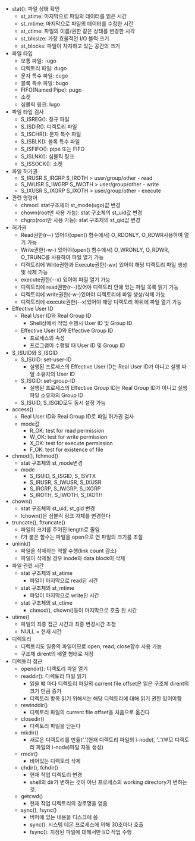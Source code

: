 - stat(): 파일 상태 확인
  - st_atime: 마지막으로 파일의 데이터를 읽은 시간
  - st_mtime: 마지막으로 파일의 데이터를 수정한 시간
  - st_ctime: 파일의 이름/권한 같은 상태를 변경한 시각
  - st_blksize: 가장 효율적인 I/O 블럭 크기
  - st_blocks: 파일이 차지하고 있는 공간의 크기
- 파일 타입
  - 보통 파일: -ugo
  - 디렉토리 파일: dugo
  - 문자 특수 파일: cugo
  - 블록 특수 파일: bugo
  - FIFO(Named Pipe): pugo
  - 소켓
  - 심볼릭 링크: lugo
- 파일 타입 검사
  - S_ISREG(): 정규 파일
  - S_ISDIR(): 디렉토리 파일
  - S_ISCHR(): 문자 특수 파일
  - S_ISBLK(): 블록 특수 파일
  - S_ISFIFO(): pipe 또는 FIFO
  - S_ISLNK(): 심볼릭 링크
  - S_ISSOCK(): 소켓
- 파일 허가권
  - S_IRUSR S_IRGRP S_IROTH > user/group/other - read
  - S_IWUSR S_IWGRP S_IWOTH > user/group/other - write
  - S_IXUSR S_IXGRP S_IXOTH > user/group/other - execute
- 관련 명령어
  - chmod: stat구조체의 st_mode(ugo)값 변경
  - chown(root만 사용 가능): stat 구조체의 st_uid값 변경
  - chgrp(root만 사용 가능): stat 구조체의 st_gid값 변경
- 허가권
  - Read권한(r--) 있어야(open() 함수에서) O_RDONLY, O_RDWR사용하여 열기 가능
  - Write권한(-w-) 있어야(open() 함수에서) O_WRONLY, O_RDWR, O_TRUNC를 사용하여 파일 열기 가능
  - 디렉토리에 Write권한과 Execute권한(-wx) 있어야 해당 디렉토리 파일 생성 및 삭제 가능
  - execute권한(--x) 있어야 파일 열기 가능
  - 디렉토리에 read권한(r--)있어야 디렉토리 안에 있는 파일 목록 읽기 가능
  - 디렉토리에 write권한(-w-)있어야 디렉토리에 파일 생성/삭제 가능
  - 디렉토리에 execute권한(--x)있어야 해당 디렉토리 하위에 파일 열기 가능
- Effective User ID
  - Real User ID와 Real Group ID
    - Shell상에서 작업 수행시 User ID 및 Group ID
  - Effective User ID와 Effective Group ID
    - 프로세스의 속성
    - 프로그램이 수행될 때 User ID 및 Group ID
- S_ISUID와 S_ISGID
  - S_ISUID: set-user-ID
    - 실행된 프로세스의 Effective User ID는 Real User ID가 아니고 실행 파일 소유자의 User ID
  - S_ISGID: set-group-ID
    - 실행된 프로세스의 Effective Group ID는 Real Group ID가 아니고 실행 파일 소유자의 Group ID
  - S_ISUID, S_ISGID모두 동시 설정 가능
- access()
  - Real User ID와 Real Group ID로 파일 허가권 검사
  - mode값
    - R_OK: test for read permission
    - W_OK: test for write permission
    - X_OK: test for execute permission
    - F_OK: test for existence of file
- chmod(), fchmod()
  - stat 구조체의 st_mode변경
  - mode
    - S_ISUID, S_ISGID, S_ISVTX
    - S_IRUSR, S_IWUSR, S_IXUSR
    - S_IRGRP, S_IWGRP, S_IXGRP
    - S_IROTH, S_IWOTH, S_IXOTH
- chown()
  - stat 구조체의 st_uid, st_gid 변경
  - lchown()은 심볼릭 링크 자체를 변경한다
- truncate(), ftruncate()
  - 파일의 크기를 주어진 length로 줄임
  - f가 붙은 함수는 파일을 open으로 연 파일의 크기를 조절
- unlink()
  - 파일을 삭제하는 역할 수행(link count 감소)
  - 파일이 삭제될 경우 inode와 data block이 삭제
- 파일 관련 시간
  - stat 구조체의 st_atime
    - 파일이 마지막으로 read된 시간
  - stat 구조체의 st_mtime
    - 파일이 마지막으로 write된 시간
  - stat 구조체의 st_ctime
    - chmod(), chown()등이 마지막으로 호출 된 시간
- utime()
  - 파일의 최종 접근 시간과 최종 변경시간 조정
  - NULL = 현재 시간
- 디렉토리
  - 디렉토리도 일종의 파일이므로 open, read, close함수 사용 가능
  - 구조체 dirent의 배열 형태로 저장
- 디렉토리 접근
  - opendir(): 디렉토리 파일 열기
  - readdir(): 디렉토리 파일 읽기
    - 읽을 떄 마다 디렉토리 파일의 current file offset은 읽은 구조체 dirent의 크기 만큼 증가
    - 디렉토리 항목 읽기 위해서는 해당 디렉토리에 대해 읽기 권한 있어야함
  - rewinddir()
    - 디렉토리 파일의 current file offset을 처음으로 옮긴다
  - closedir()
    - 디렉토리 파일을 닫는다
  - mkdir()
    - 새로운 디렉토리를 만듦('.'(현재 디렉토리 파일의 i-node), '..'(부모 디렉토리 파일의 i-node)파일 자동 생성)
  - rmdir()
    - 비어있는 디렉토리 삭제
  - chdir(), fchdir()
    - 현재 작업 디렉토리 변경
    - shell의 dir가 변하는 것이 아닌 프로세스의 working directory가 변하는것.
  - getcwd()
    - 현재 작업 디렉토리의 경로명을 얻음
  - sync(), fsync()
    - 버퍼에 있는 내용을 디스크에 씀
    - sync(): 시스템 데몬 프로세스에 의해 30초마다 호출
    - fsync(): 지정된 파일에 대해서만 I/O 작업 수행
